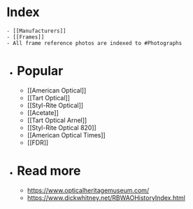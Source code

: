 # Index
	- [[Manufacturers]]
	- [[Frames]]
	- All frame reference photos are indexed to #Photographs
- # Popular
	- [[American Optical]]
	- [[Tart Optical]]
	- [[Styl-Rite Optical]]
	- [[Acetate]]
	- [[Tart Optical Arnel]]
	- [[Styl-Rite Optical 820]]
	- [[American Optical Times]]
	- [[FDR]]
- # Read more
	- https://www.opticalheritagemuseum.com/
	- https://www.dickwhitney.net/RBWAOHistoryIndex.html
